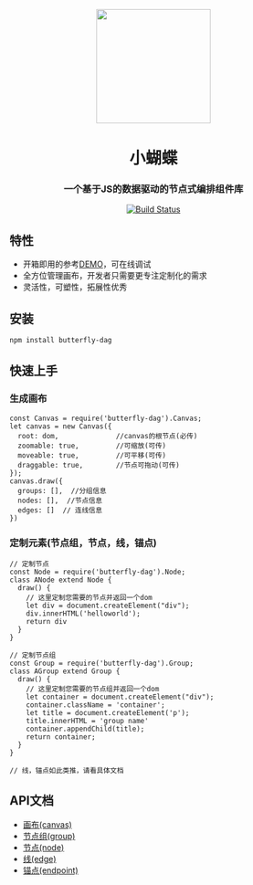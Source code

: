 <p align="center">
  <a href="http://noonnightstorm.github.io">
    <img width="200" src="http://img.alicdn.com/tfs/TB1cHHLFMDqK1RjSZSyXXaxEVXa-116-88.png">
  </a>
</p>

<h1 align="center">小蝴蝶</h1>

<h3 align="center">一个基于JS的数据驱动的节点式编排组件库</h3>

<div align="center">

[![Build Status](https://dev.azure.com/noonnightstorm/butterfly/_apis/build/status/alibaba.butterfly?branchName=master)](https://dev.azure.com/noonnightstorm/butterfly/_build/latest?definitionId=1&branchName=master)

</div>

## 特性
* 开箱即用的参考[DEMO](https://noonnightstorm.github.io/)，可在线调试
* 全方位管理画布，开发者只需要更专注定制化的需求
* 灵活性，可塑性，拓展性优秀

## 安装
```
npm install butterfly-dag
```

## 快速上手

### 生成画布
```
const Canvas = require('butterfly-dag').Canvas;
let canvas = new Canvas({
  root: dom,              //canvas的根节点(必传)
  zoomable: true,         //可缩放(可传)
  moveable: true,         //可平移(可传)
  draggable: true,        //节点可拖动(可传)
});
canvas.draw({
  groups: [],  //分组信息
  nodes: [],  //节点信息
  edges: []  // 连线信息
})
```

### 定制元素(节点组，节点，线，锚点)
```
// 定制节点
const Node = require('butterfly-dag').Node;
class ANode extend Node {
  draw() {
    // 这里定制您需要的节点并返回一个dom
    let div = document.createElement("div"); 
    div.innerHTML('helloworld');
    return div
  }
}

// 定制节点组
const Group = require('butterfly-dag').Group;
class AGroup extend Group {
  draw() {
    // 这里定制您需要的节点组并返回一个dom
    let container = document.createElement("div"); 
    container.className = 'container';
    let title = document.createElement('p');
    title.innerHTML = 'group name'
    container.appendChild(title);
    return container;
  }
}

// 线，锚点如此类推，请看具体文档
```

## API文档
* [画布(canvas)](https://github.com/alibaba/butterfly/blob/master/docs/canvas.md)
* [节点组(group)](https://github.com/alibaba/butterfly/blob/master/docs/group.md)
* [节点(node)](https://github.com/alibaba/butterfly/blob/master/docs/node.md)
* [线(edge)](https://github.com/alibaba/butterfly/blob/master/docs/edge.md)
* [锚点(endpoint)](https://github.com/alibaba/butterfly/blob/master/docs/endpoint.md)
